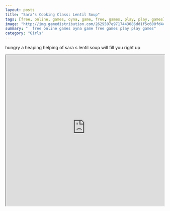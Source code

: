 ```yaml
---
layout: posts
title: "Sara's Cooking Class: Lentil Soup"
tags: [free, online, games, oyna, game, free, games, play, play, games]
image: "http://img.gamedistribution.com/2629507e9717443086dd1f5c600fd4ca.jpg"
summary: "  free online games oyna game free games play play games"
category: "Girls"
---
```


hungry a heaping helping of sara s lentil soup will fill you right up

<iframe width="100%" height="480px;" src="http://flash.gamedistribution.com?game=2629507e9717443086dd1f5c600fd4ca"></iframe>